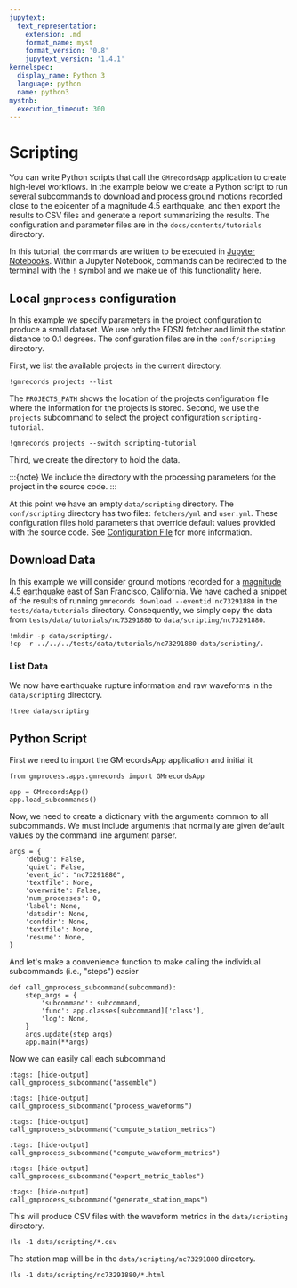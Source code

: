 ```yaml
---
jupytext:
  text_representation:
    extension: .md
    format_name: myst
    format_version: '0.8'
    jupytext_version: '1.4.1'
kernelspec:
  display_name: Python 3
  language: python
  name: python3
mystnb:
  execution_timeout: 300
---
```

# Scripting

You can write Python scripts that call the `GMrecordsApp` application to create high-level workflows.
In the example below we create a Python script to run several subcommands to download and process ground motions recorded close to the epicenter of a magnitude 4.5 earthquake, and then export the results to CSV files and generate a report summarizing the results.
The configuration and parameter files are in the `docs/contents/tutorials` directory.

In this tutorial, the commands are written to be executed in [Jupyter Notebooks](https://jupyter.org/). 
Within a Jupyter Notebook, commands can be redirected to the terminal with the `!` symbol and we make ue of this functionality here.

## Local `gmprocess` configuration

In this example we specify parameters in the project configuration to produce a small dataset.
We use only the FDSN fetcher and limit the station distance to 0.1 degrees.
The configuration files are in the `conf/scripting` directory.

First, we list the available projects in the current directory.

```{code-cell} ipython3
!gmrecords projects --list
```

The `PROJECTS_PATH` shows the location of the projects configuration file where the information for the projects is stored.
Second, we use the `projects` subcommand to select the project configuration `scripting-tutorial`.

```{code-cell} ipython3
!gmrecords projects --switch scripting-tutorial
```

Third, we create the directory to hold the data.

:::{note}
We include the directory with the processing parameters for the project in the source code.
:::

At this point we have an empty `data/scripting` directory.
The `conf/scripting` directory has two files: `fetchers/yml` and `user.yml`.
These configuration files hold parameters that override default values provided with the source code.
See [Configuration File](../manual/config_file) for more information.

## Download Data

In this example we will consider ground motions recorded for a [magnitude 4.5 earthquake](https://earthquake.usgs.gov/earthquakes/eventpage/nc73291880/executive) east of San Francisco, California.
We have cached a snippet of the results of running `gmrecords download --eventid nc73291880` in the `tests/data/tutorials` directory.
Consequently, we simply copy the data from `tests/data/tutorials/nc73291880` to `data/scripting/nc73291880`.

```{code-cell} ipython3
!mkdir -p data/scripting/.
!cp -r ../../../tests/data/tutorials/nc73291880 data/scripting/.
```


### List Data

We now have earthquake rupture information and raw waveforms in the `data/scripting` directory.

```{code-cell} ipython3
!tree data/scripting
```

## Python Script

First we need to import the GMrecordsApp application and initial it

```{code-cell} ipython3
from gmprocess.apps.gmrecords import GMrecordsApp

app = GMrecordsApp()
app.load_subcommands()
```

Now, we need to create a dictionary with the arguments common to all subcommands.
We must include arguments that normally are given default values by the command line argument parser.

```{code-cell} ipython3
args = {
    'debug': False,
    'quiet': False,
    'event_id': "nc73291880",
    'textfile': None,
    'overwrite': False,
    'num_processes': 0,
    'label': None,
    'datadir': None,
    'confdir': None,
    'textfile': None,
    'resume': None,
}
```

And let's make a convenience function to make calling the individual subcommands (i.e., "steps") easier

```{code-cell} ipython3
def call_gmprocess_subcommand(subcommand):
    step_args = {
        'subcommand': subcommand,
        'func': app.classes[subcommand]['class'],
        'log': None,
    }
    args.update(step_args)
    app.main(**args)
```

Now we can easily call each subcommand

```{code-cell} ipython3
:tags: [hide-output]
call_gmprocess_subcommand("assemble")
```

```{code-cell} ipython3
:tags: [hide-output]
call_gmprocess_subcommand("process_waveforms")
```

```{code-cell} ipython3
:tags: [hide-output]
call_gmprocess_subcommand("compute_station_metrics")
```

```{code-cell} ipython3
:tags: [hide-output]
call_gmprocess_subcommand("compute_waveform_metrics")
```

```{code-cell} ipython3
:tags: [hide-output]
call_gmprocess_subcommand("export_metric_tables")
```

```{code-cell} ipython3
:tags: [hide-output]
call_gmprocess_subcommand("generate_station_maps")
```

This will produce CSV files with the waveform metrics in the `data/scripting` directory.

```{code-cell} ipython3
!ls -1 data/scripting/*.csv
```

The station map will be in the `data/scripting/nc73291880` directory.

```{code-cell} ipython3
!ls -1 data/scripting/nc73291880/*.html
```
